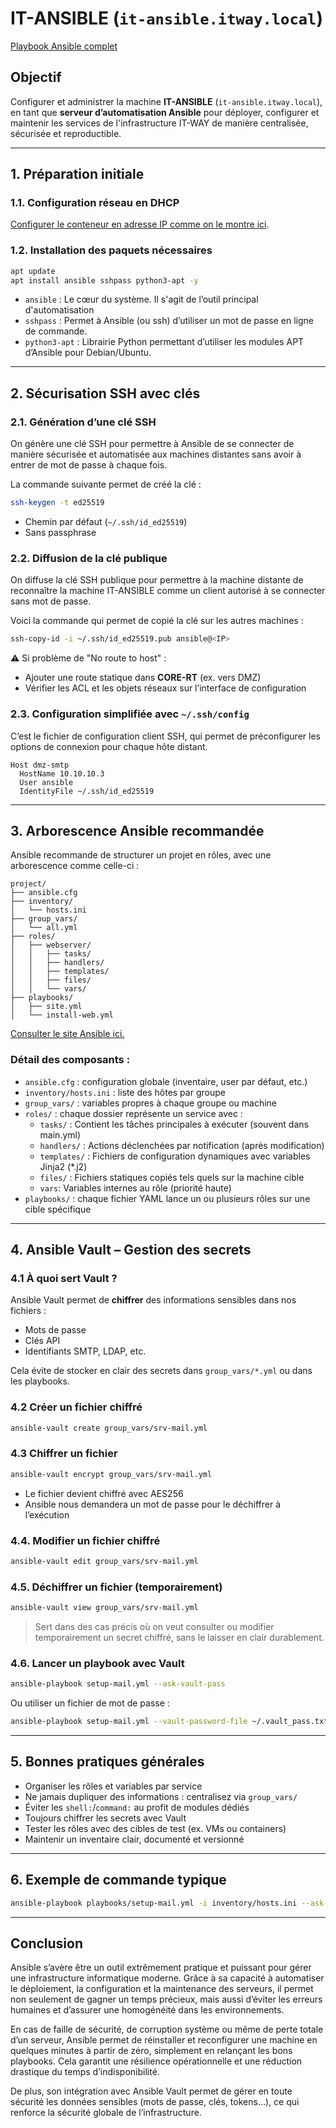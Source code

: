 # IT-ANSIBLE (`it-ansible.itway.local`)

[Playbook Ansible complet](https://github.com/FirasJemaa/Projet_DSNS_playbook)

## Objectif

Configurer et administrer la machine **IT-ANSIBLE** (`it-ansible.itway.local`), en tant que **serveur d’automatisation Ansible** pour déployer, configurer et maintenir les services de l'infrastructure IT-WAY de manière centralisée, sécurisée et reproductible.

---

## 1. Préparation initiale

### 1.1. Configuration réseau en DHCP

[Configurer le conteneur en adresse IP comme on le montre ici](../prerequis.md).

### 1.2. Installation des paquets nécessaires

```bash
apt update
apt install ansible sshpass python3-apt -y
```

* `ansible` : Le cœur du système. Il s'agit de l’outil principal d'automatisation
* `sshpass` : Permet à Ansible (ou ssh) d’utiliser un mot de passe en ligne de commande.
* `python3-apt` : Librairie Python permettant d’utiliser les modules APT d’Ansible pour Debian/Ubuntu.

---

## 2. Sécurisation SSH avec clés

### 2.1. Génération d’une clé SSH
On génère une clé SSH pour permettre à Ansible de se connecter de manière sécurisée et automatisée aux machines distantes sans avoir à entrer de mot de passe à chaque fois.

La commande suivante permet de créé la clé : 

```bash
ssh-keygen -t ed25519
```

* Chemin par défaut (`~/.ssh/id_ed25519`)
* Sans passphrase

### 2.2. Diffusion de la clé publique
On diffuse la clé SSH publique pour permettre à la machine distante de reconnaître la machine IT-ANSIBLE comme un client autorisé à se connecter sans mot de passe.

Voici la commande qui permet de copié la clé sur les autres machines : 
```bash
ssh-copy-id -i ~/.ssh/id_ed25519.pub ansible@<IP>
```

⚠️ Si problème de "No route to host" :

* Ajouter une route statique dans **CORE-RT** (ex. vers DMZ)
* Vérifier les ACL et les objets réseaux sur l’interface de configuration

### 2.3. Configuration simplifiée avec `~/.ssh/config`
C’est le fichier de configuration client SSH, qui permet de préconfigurer les options de connexion pour chaque hôte distant.

```text
Host dmz-smtp
  HostName 10.10.10.3
  User ansible
  IdentityFile ~/.ssh/id_ed25519
```

---

## 3. Arborescence Ansible recommandée
Ansible recommande de structurer un projet en rôles, avec une arborescence comme celle-ci :
```text
project/
├── ansible.cfg
├── inventory/
│   └── hosts.ini
├── group_vars/
│   └── all.yml
├── roles/
│   ├── webserver/
│   │   ├── tasks/
│   │   ├── handlers/
│   │   ├── templates/
│   │   ├── files/
│   │   └── vars/
├── playbooks/
│   ├── site.yml
│   └── install-web.yml
```

[Consulter le site Ansible ici.](https://docs.ansible.com/ansible/2.8/user_guide/playbooks_best_practices.html)

### Détail des composants :

* `ansible.cfg` : configuration globale (inventaire, user par défaut, etc.)
* `inventory/hosts.ini` : liste des hôtes par groupe
* `group_vars/` : variables propres à chaque groupe ou machine
* `roles/` : chaque dossier représente un service avec :
    * `tasks/` :  Contient les tâches principales à exécuter (souvent dans main.yml)
    * `handlers/` :  Actions déclenchées par notification (après modification)
    * `templates/` :  Fichiers de configuration dynamiques avec variables Jinja2 (*.j2)
    * `files/` : Fichiers statiques copiés tels quels sur la machine cible
    * `vars`: Variables internes au rôle (priorité haute)
* `playbooks/` : chaque fichier YAML lance un ou plusieurs rôles sur une cible spécifique

---

## 4. Ansible Vault – Gestion des secrets

### 4.1 À quoi sert Vault ?

Ansible Vault permet de **chiffrer** des informations sensibles dans nos fichiers :

* Mots de passe
* Clés API
* Identifiants SMTP, LDAP, etc.

Cela évite de stocker en clair des secrets dans `group_vars/*.yml` ou dans les playbooks.

### 4.2 Créer un fichier chiffré

```bash
ansible-vault create group_vars/srv-mail.yml
```

### 4.3 Chiffrer un fichier

```bash
ansible-vault encrypt group_vars/srv-mail.yml
```

* Le fichier devient chiffré avec AES256
* Ansible nous demandera un mot de passe pour le déchiffrer à l’exécution

### 4.4. Modifier un fichier chiffré

```bash
ansible-vault edit group_vars/srv-mail.yml
```

### 4.5. Déchiffrer un fichier (temporairement)

```bash
ansible-vault view group_vars/srv-mail.yml
```
> Sert dans des cas précis où on veut consulter ou modifier temporairement un secret chiffré, sans le laisser en clair durablement.

### 4.6. Lancer un playbook avec Vault

```bash
ansible-playbook setup-mail.yml --ask-vault-pass
```

Ou utiliser un fichier de mot de passe :

```bash
ansible-playbook setup-mail.yml --vault-password-file ~/.vault_pass.txt
```

---

## 5. Bonnes pratiques générales

* Organiser les rôles et variables par service
* Ne jamais dupliquer des informations : centralisez via `group_vars/`
* Éviter les `shell:`/`command:` au profit de modules dédiés
* Toujours chiffrer les secrets avec Vault
* Tester les rôles avec des cibles de test (ex. VMs ou containers)
* Maintenir un inventaire clair, documenté et versionné

---

## 6. Exemple de commande typique

```bash
ansible-playbook playbooks/setup-mail.yml -i inventory/hosts.ini --ask-vault-pass
```

--- 

## Conclusion
Ansible s’avère être un outil extrêmement pratique et puissant pour gérer une infrastructure informatique moderne. Grâce à sa capacité à automatiser le déploiement, la configuration et la maintenance des serveurs, il permet non seulement de gagner un temps précieux, mais aussi d’éviter les erreurs humaines et d’assurer une homogénéité dans les environnements.

En cas de faille de sécurité, de corruption système ou même de perte totale d’un serveur, Ansible permet de réinstaller et reconfigurer une machine en quelques minutes à partir de zéro, simplement en relançant les bons playbooks. Cela garantit une résilience opérationnelle et une réduction drastique du temps d’indisponibilité.

De plus, son intégration avec Ansible Vault permet de gérer en toute sécurité les données sensibles (mots de passe, clés, tokens…), ce qui renforce la sécurité globale de l’infrastructure.